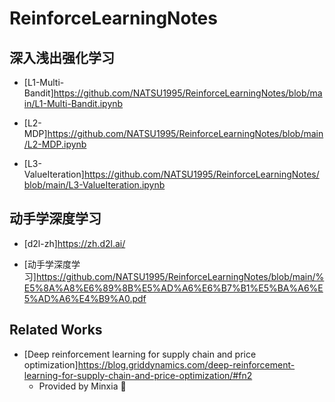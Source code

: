# ReinforceLearningNotes

## 深入浅出强化学习

 - [L1-Multi-Bandit]https://github.com/NATSU1995/ReinforceLearningNotes/blob/main/L1-Multi-Bandit.ipynb

 - [L2-MDP]https://github.com/NATSU1995/ReinforceLearningNotes/blob/main/L2-MDP.ipynb

 - [L3-ValueIteration]https://github.com/NATSU1995/ReinforceLearningNotes/blob/main/L3-ValueIteration.ipynb

## 动手学深度学习

 - [d2l-zh]https://zh.d2l.ai/ 

 - [动手学深度学习]https://github.com/NATSU1995/ReinforceLearningNotes/blob/main/%E5%8A%A8%E6%89%8B%E5%AD%A6%E6%B7%B1%E5%BA%A6%E5%AD%A6%E4%B9%A0.pdf

## Related Works

 - [Deep reinforcement learning for supply chain and price optimization]https://blog.griddynamics.com/deep-reinforcement-learning-for-supply-chain-and-price-optimization/#fn2 
    - Provided by Minxia :tada:
